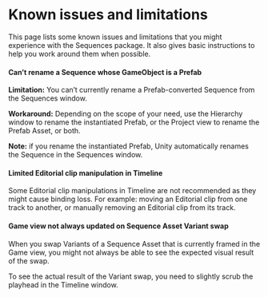 # Known issues and limitations

This page lists some known issues and limitations that you might experience with the Sequences package. It also gives basic instructions to help you work around them when possible.

#### Can’t rename a Sequence whose GameObject is a Prefab

**Limitation:** You can’t currently rename a Prefab-converted Sequence from the Sequences window.

**Workaround:** Depending on the scope of your need, use the Hierarchy window to rename the instantiated Prefab, or the Project view to rename the Prefab Asset, or both.

**Note:** if you rename the instantiated Prefab, Unity automatically renames the Sequence in the Sequences window.

#### Limited Editorial clip manipulation in Timeline

Some Editorial clip manipulations in Timeline are not recommended as they might cause binding loss. For example: moving an Editorial clip from one track to another, or manually removing an Editorial clip from its track.

#### Game view not always updated on Sequence Asset Variant swap

When you swap Variants of a Sequence Asset that is currently framed in the Game view, you might not always be able to see the expected visual result of the swap.

To see the actual result of the Variant swap, you need to slightly scrub the playhead in the Timeline window.
